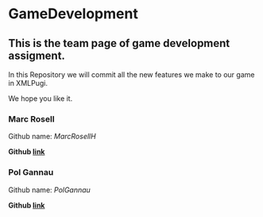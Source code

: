 # GameDevelopment

## This is the team page of game development assigment.

In this Repository we will commit all the new features we make to our game in XMLPugi.

We hope you like it.

### Marc Rosell
Github name: *MarcRosellH*

**Github [link](https://github.com/MarcRosellH)**

### Pol Gannau
Github name: *PolGannau*

**Github [link](https://github.com/PolGannau)**
